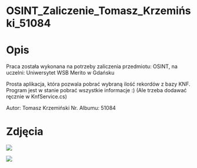 # OSINT_Zaliczenie_Tomasz_Krzemiński_51084

# Opis
Praca została wykonana na potrzeby zaliczenia przedmiotu: OSINT, na uczelni: Uniwersytet WSB Merito w Gdańsku

Prosta aplikacja, która pozwala pobrać wybraną ilość rekordów z bazy KNF.
Program jest w stanie pobrać wszystkie informacje :) (Ale trzeba dodawać ręcznie w KnfService.cs)

Autor: Tomasz Krzemiński Nr. Albumu: 51084

# Zdjęcia

![](OSINT_Zaliczenie_Tomasz_Krzemiński_51084/img/PoC.png)

![](OSINT_Zaliczenie_Tomasz_Krzemiński_51084/img/PoC2.png)
